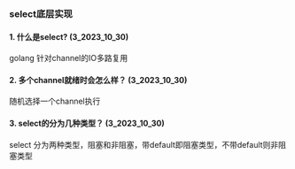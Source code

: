 ### select底层实现

#### 1. 什么是select? (3_2023_10_30)
golang 针对channel的IO多路复用

#### 2. 多个channel就绪时会怎么样？ (3_2023_10_30)
随机选择一个channel执行

#### 3. select的分为几种类型？  (3_2023_10_30)
select 分为两种类型，阻塞和非阻塞，带default即阻塞类型，不带default则非阻塞类型
